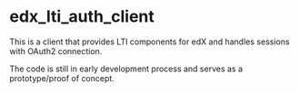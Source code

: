 # edx_lti_auth_client
This is a client that provides LTI components for edX and handles sessions with OAuth2 connection.

The code is still in early development process and serves as a prototype/proof of concept.
